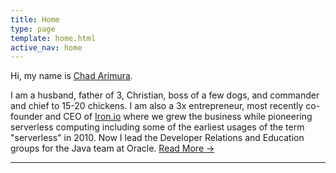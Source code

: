 ```yaml
---
title: Home
type: page
template: home.html
active_nav: home
---
```


Hi, my name is [Chad Arimura](/about.html). 

I am a husband, father of 3, Christian, boss of a few dogs, and commander and chief to 15-20 chickens. I am also a 3x entrepreneur, most recently co-founder and CEO of [Iron.io](https://www.crunchbase.com/organization/iron-io) where we grew the business while pioneering serverless computing including some of the earliest usages of the term "serverless" in 2010. Now I lead the Developer Relations and Education groups for the Java team at Oracle. [Read More →](/about.html)

<hr />

